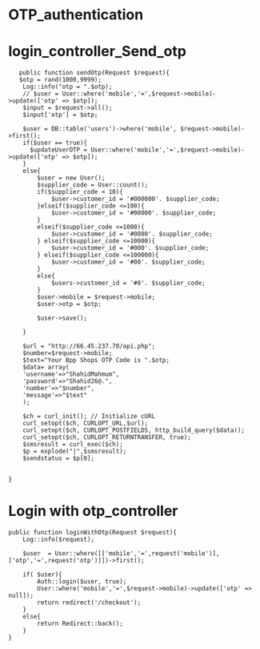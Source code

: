# OTP_authentication
# login_controller_Send_otp
       public function sendOtp(Request $request){
       $otp = rand(1000,9999);
        Log::info("otp = ".$otp);
        // $user = User::where('mobile','=',$request->mobile)->update(['otp' => $otp]);
        $input = $request->all();
        $input['otp'] = $otp;

        $user = DB::table('users')->where('mobile', $request->mobile)->first();
        if($user == true){
          $updateUserOTP = User::where('mobile','=',$request->mobile)->update(['otp' => $otp]);
        }
        else{
            $user = new User();
            $supplier_code = User::count();
            if($supplier_code < 10){
                $user->customer_id = '#000000'. $supplier_code;
            }elseif($supplier_code <=100){
                $user->customer_id = '#00000'. $supplier_code;
            }
            elseif($supplier_code <=1000){
                $user->customer_id = '#0000'. $supplier_code;
            } elseif($supplier_code <=10000){
                $user->customer_id = '#000'. $supplier_code;
            } elseif($supplier_code <=100000){
                $user->customer_id = '#00'. $supplier_code;
            }
            else{
                $users->customer_id = '#0'. $supplier_code;
            }
            $user->mobile = $request->mobile;
            $user->otp = $otp;

            $user->save();

        }

        $url = "http://66.45.237.70/api.php";
        $number=$request->mobile;
        $text="Your Bpp Shops OTP Code is ".$otp;
        $data= array(
        'username'=>"ShahidMahmum",
        'password'=>"Shahid26@.",
        'number'=>"$number",
        'message'=>"$text"
        );

        $ch = curl_init(); // Initialize cURL
        curl_setopt($ch, CURLOPT_URL,$url);
        curl_setopt($ch, CURLOPT_POSTFIELDS, http_build_query($data));
        curl_setopt($ch, CURLOPT_RETURNTRANSFER, true);
        $smsresult = curl_exec($ch);
        $p = explode("|",$smsresult);
        $sendstatus = $p[0];


    }
# Login with otp_controller
    public function loginWithOtp(Request $request){
        Log::info($request);

        $user  = User::where([['mobile','=',request('mobile')],['otp','=',request('otp')]])->first();

        if( $user){
            Auth::login($user, true);
            User::where('mobile','=',$request->mobile)->update(['otp' => null]);
            return redirect('/checkout');
        }
        else{
            return Redirect::back();
        }
    }

